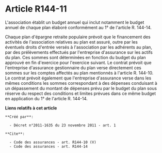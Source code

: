 # Article R144-11

L'association établit un budget annuel qui inclut notamment le budget annuel de chaque plan élaboré conformément au 1° de
l'article R. 144-14. 

Chaque plan d'épargne retraite populaire prévoit que le financement des activités de l'association relatives au plan est
assuré, outre par les éventuels droits d'entrée versés à l'association par les adhérents au plan, par des prélèvements
effectués par l'entreprise d'assurance sur les actifs du plan. Ces sommes sont déterminées en fonction du budget du plan
approuvé en fin d'exercice pour l'exercice suivant. Le contrat prévoit que l'entreprise d'assurance gestionnaire du plan
verse directement ces sommes sur les comptes affectés au plan mentionnés à l'article R. 144-10. Le contrat prévoit également
que l'entreprise d'assurance verse dans les mêmes conditions les sommes correspondant à des dépenses conduisant à un
dépassement du montant de dépenses prévu par le budget du plan sous réserve du respect des conditions et limites prévues dans
ce même budget en application du 1° de l'article R. 144-14.

**Liens relatifs à cet article**

	**Créé par**:

	  - Décret n°2011-1635 du 23 novembre 2011 - art. 1

	**Cite**:

	  - Code des assurances - art. R144-10 (V)
	  - Code des assurances - art. R144-14
